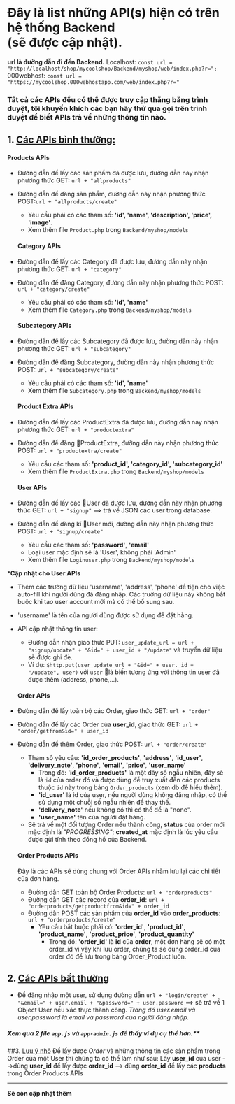 # Đây là list những API(s) hiện có trên hệ thống Backend <br/>(sẽ được cập nhật).

**url là đường dẫn đi đến Backend.**
Localhost:
```const url = "http://localhost/shop/mycoolshop/Backend/myshop/web/index.php?r=";```
000webhost:
```const url = "https://mycoolshop.000webhostapp.com/web/index.php?r="```

### Tất cả các APIs đều có thể được truy cập thẳng bằng trình duyệt, tôi khuyến khích các bạn hãy thử qua gọi trên trình duyệt để biết APIs trả về những thông tin nào.

## 1. <u>Các APIs bình thường:</u>

#### Products APIs

- Đường dẫn để lấy các sản phẩm đã được lưu, đường dẫn này nhận phương thức GET:  ```url + "allproducts"```

- Đường dẫn để đăng sản phẩm, đường dẫn này nhận phương thức POST:``url + "allproducts/create"``

  - Yêu cầu phải có các tham số: **'id', 'name', 'description', 'price', 'image'**.
  - Xem thêm file ``Product.php`` trong ``Backend/myshop/models``

  #### Category APIs

- Đường dẫn để lấy các Category đã được lưu, đường dẫn này nhận phương thức GET:  ``url + "category"``

- Đường dẫn để đăng Category, đường dẫn này nhận phương thức POST:  ```url + "category/create"```

  -  Yêu cầu phải có các tham số: **'id', 'name'**
  -  Xem thêm file ``Category.php`` trong ``Backend/myshop/models``

  #### Subcategory APIs

- Đường dẫn để lấy các Subcategory đã được lưu, đường dẫn này nhận phương thức GET:  ``url + "subcategory"``

- Đường dẫn để đăng Subcategory, đường dẫn này nhận phương thức POST:  ``url + "subcategory/create"``

  -  Yêu cầu phải có các tham số: **'id', 'name'**
  -  Xem thêm file ``Subcategory.php`` trong ``Backend/myshop/models``

  #### Product Extra APIs

- Đường dẫn để lấy các ProductExtra đã được lưu, đường dẫn này nhận phương thức GET:  ``url + "productextra"``

- Đường dẫn để đăng ProductExtra, đường dẫn này nhận phương thức POST: ``url + "productextra/create"``

  - Yêu cầu các tham số: **'product_id', 'category_id', 'subcategory_id'**
  - Xem thêm file ``ProductExtra.php`` trong ``Backend/myshop/models``

  #### User APIs

- Đường dẫn để lấy các User đã được lưu, đường dẫn này nhận phương thức GET:  ``url + "signup"`` ==> trả về JSON các user trong database.

- Đường dẫn để đăng kí User mới, đường dẫn này nhận phương thức POST:  ``url + "signup/create"`` 

  - Yêu cầu các tham số: **'password'**, **'email'**
  - Loại user mặc định sẽ là 'User', không phải 'Admin'
  - Xem thêm file ``Loginuser.php`` trong ``Backend/myshop/models``

***Cập nhật cho User APIs**
- Thêm các trường dữ liệu 'username', 'address', 'phone' để tiện cho việc auto-fill khi người dùng đã đăng nhập. Các trường dữ liệu này không bắt buộc khi tạo user account mới mà có thể bổ sung sau.

- 'username' là tên của người dùng được sử dụng để đặt hàng.

- API cập nhật thông tin user:
  - Đường dẫn nhận giao thức PUT: ``user_update_url = url + "signup/update" + "&id=" + user_id + "/update"`` và truyền dữ liệu sẽ được ghi đè.
  - Ví dụ: ``$http.put(user_update_url + "&id=" + user._id + "/update", user)`` với ``user`` là biến tương ứng với thông tin user đã được thêm (address, phone,...).

  #### Order APIs

- Đường dẫn để lấy toàn bộ các Order, giao thức GET: ``url + "order"``

- Đường dẫn để lấy các Order của **user_id**, giao thức GET: ``url + "order/getfrom&id=" + user_id``

- Đường dẫn để thêm Order, giao thức POST: ``url + "order/create"``
  - Tham số yêu cầu: **'id_order_products'**, **'address'**, **'id_user'**, **'delivery_note'**, **'phone'**, **'email'**, **'price'**, **'user_name'**
    - Trong đó: **'id_order_products'** là một dãy số ngẫu nhiên, đây sẽ là ``id`` của order đó và được dùng để truy xuất đến các products thuộc ``id`` này trong bảng ``Order_products`` (xem db để hiểu thêm).
    - **'id_user'** là id của user, nếu người dùng không đăng nhập, có thể sử dụng một chuỗi số ngẫu nhiên để thay thế.
    - **'delivery_note'** nếu không có thì có thể để là "none".
    - **'user_name'** tên của người đặt hàng.
  - Sẽ trả về một đối tượng Order nếu thành công, **status** của order mới mặc định là *"PROGRESSING"*; **created_at** mặc định là lúc yêu cầu được gửi tính theo đồng hồ của Backend.

  #### Order Products APIs
  Đây là các APIs sẽ dùng chung với Order APIs nhằm lưu lại các chi tiết của đơn hàng.
  - Đường dẫn GET toàn bộ Order Products: ``url + "orderproducts"``
  - Đường dẫn GET các record của **order_id**: ``url + "orderproducts/getproductfrom&id=" + order_id``
  - Đường dẫn POST các sản phẩm của **order_id** vào **order_products**: ``url + "orderproducts/create"``
    - Yêu cầu bắt buộc phải có: **'order_id'**, **'product_id'**, **'product_name'**, **'product_price'**, **'product_quantity'**
      - Trong đó: **'order_id'** là **id** của **order**, một đơn hàng sẽ có một order_id vì vậy khi lưu order, chúng ta sẽ dùng order_id của order đó để lưu trong bảng Order_Product luôn.

## 2. <u>Các APIs bất thường</u>

- Để đăng nhập một user, sử dụng đường dẫn ``url + "login/create" + "&email=" + user.email + "&password=" + user.password`` ==> sẽ trả về 1 Object User nếu xác thực thành công.
  *Trong đó user.email và user.password là email và password của người đăng nhập.*

##### Xem qua 2 file ``app.js`` và ``app-admin.js`` để thấy ví dụ cụ thể hơn.**

##3. <u>Lưu ý nhỏ</u>
Để lấy được *Order* và những thông tin các sản phẩm trong Order của một User thì chúng ta có thể làm như sau:
Lấy **user_id** của user -->dùng **user_id** để lấy được **order_id** --> dùng **order_id** để lấy các **products** trong Order Products APIs





---

**Sẽ còn cập nhật thêm**
